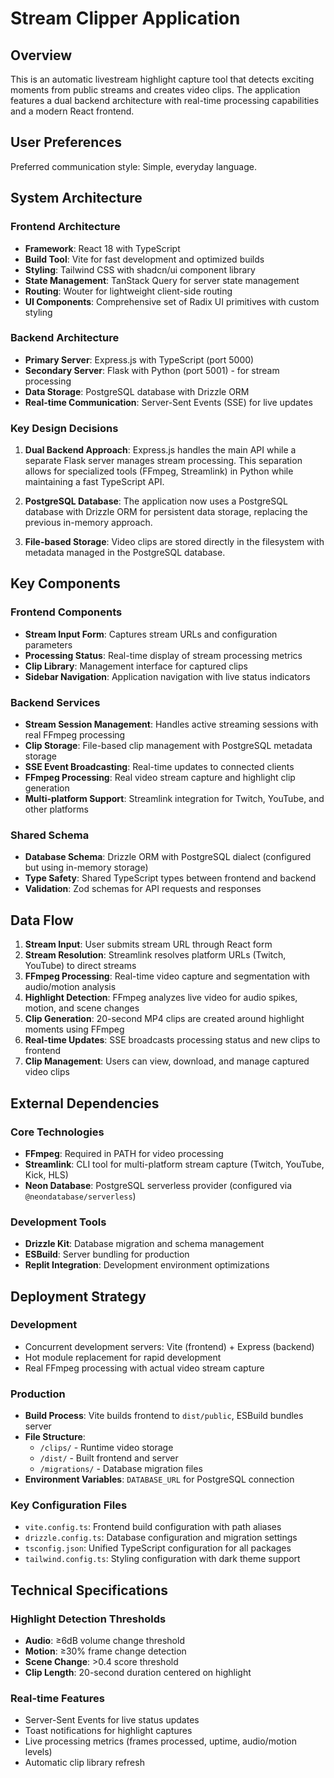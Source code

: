 # Stream Clipper Application

## Overview

This is an automatic livestream highlight capture tool that detects exciting moments from public streams and creates video clips. The application features a dual backend architecture with real-time processing capabilities and a modern React frontend.

## User Preferences

Preferred communication style: Simple, everyday language.

## System Architecture

### Frontend Architecture
- **Framework**: React 18 with TypeScript
- **Build Tool**: Vite for fast development and optimized builds
- **Styling**: Tailwind CSS with shadcn/ui component library
- **State Management**: TanStack Query for server state management
- **Routing**: Wouter for lightweight client-side routing
- **UI Components**: Comprehensive set of Radix UI primitives with custom styling

### Backend Architecture
- **Primary Server**: Express.js with TypeScript (port 5000)
- **Secondary Server**: Flask with Python (port 5001) - for stream processing
- **Data Storage**: PostgreSQL database with Drizzle ORM
- **Real-time Communication**: Server-Sent Events (SSE) for live updates

### Key Design Decisions

1. **Dual Backend Approach**: Express.js handles the main API while a separate Flask server manages stream processing. This separation allows for specialized tools (FFmpeg, Streamlink) in Python while maintaining a fast TypeScript API.

2. **PostgreSQL Database**: The application now uses a PostgreSQL database with Drizzle ORM for persistent data storage, replacing the previous in-memory approach.

3. **File-based Storage**: Video clips are stored directly in the filesystem with metadata managed in the PostgreSQL database.

## Key Components

### Frontend Components
- **Stream Input Form**: Captures stream URLs and configuration parameters
- **Processing Status**: Real-time display of stream processing metrics
- **Clip Library**: Management interface for captured clips
- **Sidebar Navigation**: Application navigation with live status indicators

### Backend Services
- **Stream Session Management**: Handles active streaming sessions with real FFmpeg processing
- **Clip Storage**: File-based clip management with PostgreSQL metadata storage
- **SSE Event Broadcasting**: Real-time updates to connected clients
- **FFmpeg Processing**: Real video stream capture and highlight clip generation
- **Multi-platform Support**: Streamlink integration for Twitch, YouTube, and other platforms

### Shared Schema
- **Database Schema**: Drizzle ORM with PostgreSQL dialect (configured but using in-memory storage)
- **Type Safety**: Shared TypeScript types between frontend and backend
- **Validation**: Zod schemas for API requests and responses

## Data Flow

1. **Stream Input**: User submits stream URL through React form
2. **Stream Resolution**: Streamlink resolves platform URLs (Twitch, YouTube) to direct streams
3. **FFmpeg Processing**: Real-time video capture and segmentation with audio/motion analysis
4. **Highlight Detection**: FFmpeg analyzes live video for audio spikes, motion, and scene changes
5. **Clip Generation**: 20-second MP4 clips are created around highlight moments using FFmpeg
6. **Real-time Updates**: SSE broadcasts processing status and new clips to frontend
7. **Clip Management**: Users can view, download, and manage captured video clips

## External Dependencies

### Core Technologies
- **FFmpeg**: Required in PATH for video processing
- **Streamlink**: CLI tool for multi-platform stream capture (Twitch, YouTube, Kick, HLS)
- **Neon Database**: PostgreSQL serverless provider (configured via `@neondatabase/serverless`)

### Development Tools
- **Drizzle Kit**: Database migration and schema management
- **ESBuild**: Server bundling for production
- **Replit Integration**: Development environment optimizations

## Deployment Strategy

### Development
- Concurrent development servers: Vite (frontend) + Express (backend)
- Hot module replacement for rapid development
- Real FFmpeg processing with actual video stream capture

### Production
- **Build Process**: Vite builds frontend to `dist/public`, ESBuild bundles server
- **File Structure**: 
  - `/clips/` - Runtime video storage
  - `/dist/` - Built frontend and server
  - `/migrations/` - Database migration files
- **Environment Variables**: `DATABASE_URL` for PostgreSQL connection

### Key Configuration Files
- `vite.config.ts`: Frontend build configuration with path aliases
- `drizzle.config.ts`: Database configuration and migration settings
- `tsconfig.json`: Unified TypeScript configuration for all packages
- `tailwind.config.ts`: Styling configuration with dark theme support

## Technical Specifications

### Highlight Detection Thresholds
- **Audio**: ≥6dB volume change threshold
- **Motion**: ≥30% frame change detection
- **Scene Change**: >0.4 score threshold
- **Clip Length**: 20-second duration centered on highlight

### Real-time Features
- Server-Sent Events for live status updates
- Toast notifications for highlight captures
- Live processing metrics (frames processed, uptime, audio/motion levels)
- Automatic clip library refresh